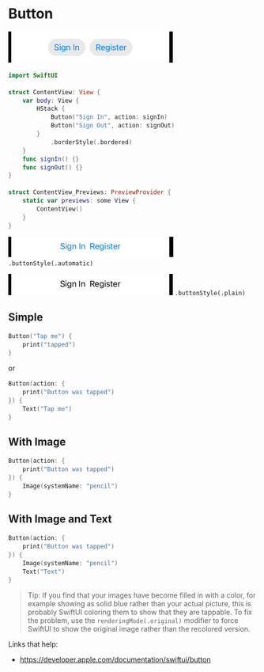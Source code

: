 # Button

![](images/1.png)

```swift
import SwiftUI

struct ContentView: View {
    var body: View {
        HStack {
            Button("Sign In", action: signIn)
            Button("Sign Out", action: signOut)
        }
            .borderStyle(.bordered)
    }
    func signIn() {}
    func signOut() {}
}

struct ContentView_Previews: PreviewProvider {
    static var previews: some View {
        ContentView()
    }
}
```

![](images/2.png)
`.buttonStyle(.automatic)`

![](images/3.png)
`.buttonStyle(.plain)`

## Simple

```swift
Button("Tap me") {
    print("tapped")
}
```

or

```swift
Button(action: {
    print("Button was tapped")
}) {
    Text("Tap me")
}
```

## With Image

```swift
Button(action: {
    print("Button was tapped")
}) {
    Image(systemName: "pencil")
}
```

## With Image and Text

```swift
Button(action: {
    print("Button was tapped")
}) {
    Image(systemName: "pencil")
    Text("Text")
}
```

> Tip: If you find that your images have become filled in with a color, for example showing as solid blue rather than your actual picture, this is probably SwiftUI coloring them to show that they are tappable. To fix the problem, use the `renderingMode(.original)` modifier to force SwiftUI to show the original image rather than the recolored version.

Links that help:

- https://developer.apple.com/documentation/swiftui/button
